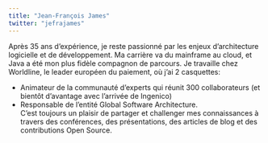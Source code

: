 ```yaml
---
title: "Jean-François James"
twitter: "jefrajames"
---
```


Après 35 ans d’expérience, je reste passionné par les enjeux
d’architecture logicielle et de développement. Ma carrière va du
mainframe au cloud, et Java a été mon plus fidèle compagnon de parcours.
Je travaille chez Worldline, le leader européen du paiement, où j’ai 2
casquettes:

-   Animateur de la communauté d’experts qui réunit 300 collaborateurs
    (et bientôt d’avantage avec l’arrivée de Ingenico)
-   Responsable de l’entité Global Software Architecture.  
    C’est toujours un plaisir de partager et challenger mes
    connaissances à travers des conférences, des présentations, des
    articles de blog et des contributions Open Source.
